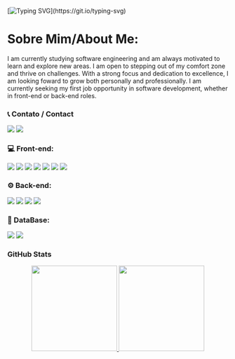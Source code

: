 [![Typing SVG](https://readme-typing-svg.herokuapp.com?font=Sono+monospace&pause=1000&color=F7F7F7&background=FFFFFF00&repeat=false&width=435&lines=Hi%2C+everyone!+I'm+Vitor+Henrique.;Nice+to+meet+you!)](https://git.io/typing-svg)

# Sobre Mim/About Me:

I am currently studying software engineering and am always motivated to learn and explore new areas. I am open to stepping out of my comfort zone and thrive on challenges. With a strong focus and dedication to excellence, I am looking foward to grow both personally and professionally. I am currently seeking my first job opportunity in software development, whether in front-end or back-end roles.

### 📞 Contato / Contact

<div> 
  <a href="https://www.linkedin.com/in/vitor-henrique-185b092b1/" target="_blank"><img src="https://img.shields.io/badge/-LinkedIn-%230077B5?style=for-the-badge&logo=linkedin&logoColor=white" target="_blank"></a>
  <a href="mailto:vitorhenriquedasilveira@gmail.com"><img src="https://img.shields.io/badge/Gmail-D14836?style=for-the-badge&logo=gmail&logoColor=white"></a>
</div>

### 💻 Front-end:

<div>
  <img src="https://img.shields.io/badge/HTML-239120?style=for-the-badge&logo=html5&logoColor=white">
  <img src="https://img.shields.io/badge/CSS-239120?&style=for-the-badge&logo=css&logoColor=white">
  <img src="https://img.shields.io/badge/JavaScript-F7DF1E?style=for-the-badge&logo=javascript&logoColor=black">
  <img src="https://img.shields.io/badge/TypeScript-007ACC?style=for-the-badge&logo=typescript&logoColor=white">
  <img src="https://img.shields.io/badge/React-20232A?style=for-the-badge&logo=react&logoColor=61DAFB">
  <img src="https://img.shields.io/badge/Tailwind_CSS-38B2AC?style=for-the-badge&logo=tailwind-css&logoColor=white">
  <img src="https://img.shields.io/badge/Angular-DD0031?style=for-the-badge&logo=angular&logoColor=white">
</div>

### ⚙️ Back-end:
<div>
  <img src="https://img.shields.io/badge/Express.js-404D59?style=for-the-badge">
  <img src="https://img.shields.io/badge/Node.js-43853D?style=for-the-badge&logo=node.js&logoColor=white">
  <img src="https://img.shields.io/badge/Python-3776AB?style=for-the-badge&logo=python&logoColor=white">
  <img src="https://img.shields.io/badge/Java-%23ED8B00.svg?style=for-the-badge&logo=openjdk&logoColor=white">
</div>

### 💾 DataBase:
<div>
  <img src="https://img.shields.io/badge/MySQL-00000F?style=for-the-badge&logo=mysql&logoColor=white">
  <img src="https://img.shields.io/badge/SQLite-07405E?style=for-the-badge&logo=sqlite&logoColor=white">
</div>

### GitHub Stats

<div align="center" style="display: flex; justify-content: center;">
  <a href="https://github.com/Cyronp">
    <img height="195px" src="https://github-readme-stats.vercel.app/api?username=Cyronp&theme=dark&show_icons=true&hide_border=true&count_private=true"/>
    <img height="195px" src="https://github-readme-stats.vercel.app/api/top-langs/?username=Cyronp&theme=dark&show_icons=true&hide_border=true&layout=compact"/>
  </a>
</div>
    
